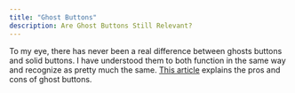 ```yaml
---
title: "Ghost Buttons"
description: Are Ghost Buttons Still Relevant?
---
```


To my eye, there has never been a real difference between ghosts buttons and solid buttons. I have understood them to both function in the same way and recognize as pretty much the same. [This article](https://www.smashingmagazine.com/2018/01/ghost-button-design/) explains the pros and cons of ghost buttons.
